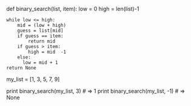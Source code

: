 
def binary_search(list, item):
    low = 0
    high = len(list)-1
    
    while low <= high: 
        mid = (low + high)
        guess = list[mid]
        if guess == item:
            return mid
        if guess > item:
            high = mid  -1 
        else:
          low = mid + 1
    return None 
    
my_list = [1, 3, 5, 7, 9]

            
print binary_search(my_list, 3) # => 1 
print binary_search(my_list, -1) # => None
